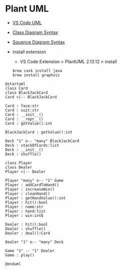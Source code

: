 # Plant UML
* [VS Code UML](https://marketplace.visualstudio.com/items?itemName=jebbs.plantuml)
* [Class Diagram Syntax](https://plantuml.com/class-diagram)
* [Squence Diagram Syntax](https://plantuml.com/sequence-diagram)

* install extension
    - VS Code Extension > PlantUML 2.13.12 > install
    ```
    brew cask install java
    brew install graphviz
    ```

```plantuml
@startuml
class Card
class BlackJackCard
Card <|-- BlackJackCard

Card : face:str
Card : suit:str
Card : __init__()
Card : __repr__()
Card : getValue():int

BlackJackCard : getValue():int

Deck "1" o-- "many" BlackJackCard
Deck : stackOfCards:list
Deck : __init__()
Deck : shuffle()

class Player
class Dealer
Player <|-- Dealer

Player "many" o-- "1" Game
Player : addCardToHand()
Player : increaseWin()
Player : cleanHand()
Player : getHandValue():int
Player : hit():bool
Player : name:str
Player : hand:list
Player : win:intß

Dealer : hit():bool
Dealer : shuffle()
Dealer : deal():Card

Dealer "1" o-- "many" Deck

Game "1" -- "1" Dealer
Game : play()

@enduml
```